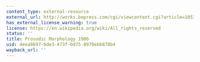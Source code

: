 ```yaml
---
content_type: external-resource
external_url: http://works.bepress.com/cgi/viewcontent.cgi?article=1053&context=john_j_mccarthy
has_external_license_warning: true
license: https://en.wikipedia.org/wiki/All_rights_reserved
status: ''
title: Prosodic Morphology 1986
uid: 4eea8697-6de3-473f-bd75-8970ebb878b4
wayback_url: ''
---
```

